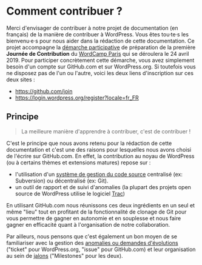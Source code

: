 # Comment contribuer ?

Merci d'envisager de contribuer à notre projet de documentation (en français) de la manière de contribuer à WordPress. Vous êtes tou·te·s les bienvenu·e·s pour nous aider dans la rédaction de cette documentation. Ce projet accompagne la [démarche participative](https://2019.paris.wordcamp.org/2018/11/06/premier-atelier-preparatoire-journee-contribution/) de préparation de la première **Journée de Contribution** du [WordCamp Paris](https://2019.paris.wordcamp.org) qui se déroulera le 24 avril 2019. Pour participer concrètement cette démarche, vous avez simplement besoin d'un compte sur GitHub.com et sur WordPress.org. Si toutefois vous ne disposez pas de l'un ou l'autre, voici les deux liens d'inscription sur ces deux sites :

- https://github.com/join
- https://login.wordpress.org/register?locale=fr_FR

## Principe

> La meilleure manière d'apprendre à contribuer, c'est de contribuer !

C'est le principe que nous avons retenu pour la rédaction de cette documentation et c'est une des raisons pour lesquelles nous avons choisi de l'écrire sur GitHub.com. En effet, la contribution au noyau de WordPress (ou à certains thèmes et extensions matures) repose sur :

- l'utilisation d'un [système de gestion du code source](https://fr.wikipedia.org/wiki/Gestion_de_versions) centralisé (ex: Subversion) ou décentralisé (ex: Git).
- un outil de rapport et de suivi d'anomalies (la plupart des projets open source de WordPress utilise le logiciel [Trac](https://trac.edgewall.org/))

En utilisant GitHub.com nous réunissons ces deux ingrédients en un seul et même "lieu" tout en profitant de la fonctionnalité de clonage de Git pour vous permettre de gagner en autonomie et en souplesse et nous faire gagner en efficacité quant à l'organisation de notre collaboration.

Par ailleurs, nous pensons que c'est également un bon moyen de se familiariser avec la gestion des [anomalies ou demandes d'évolutions](https://github.com/WordCampParis/contribuer-a-wordpress/issues) ("ticket" pour WordPress.org, "issue" pour GitHub.com) et leur organisation au sein de [jalons](https://github.com/WordCampParis/contribuer-a-wordpress/milestones) ("Milestones" pour les deux).